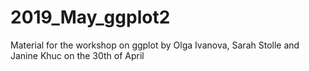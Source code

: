 # 2019_May_ggplot2
Material for the workshop on ggplot by Olga Ivanova, Sarah Stolle and Janine Khuc on the 30th of April
